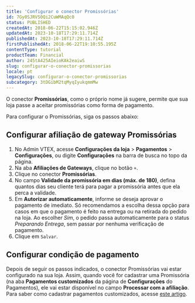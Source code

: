 ```yaml
---
title: 'Configurar o conector Promissórias'
id: 7Gy0SJRVS0Qi2CuWMAqQc0
status: PUBLISHED
createdAt: 2018-06-22T15:15:02.946Z
updatedAt: 2023-10-18T17:29:11.714Z
publishedAt: 2023-10-18T17:29:11.714Z
firstPublishedAt: 2018-06-22T19:10:55.195Z
contentType: tutorial
productTeam: Financial
author: 245tA425AIeioKAk2eaiwS
slug: configurar-o-conector-promissorias
locale: pt
legacySlug: configurar-o-conector-promissorias
subcategory: 3tDGibM2tqMyqIyukqmmMw
---
```


O conector __Promissórias__, como o próprio nome já sugere, permite que sua loja passe a aceitar promissórias como forma de pagamento.

Para configurar o Promissórias, siga os passos abaixo:

## Configurar afiliação de gateway Promissórias
1. No Admin VTEX, acesse **Configurações da loja** > **Pagamentos** > **Configurações**, ou digite **Configurações** na barra de busca no topo da página.
2. Na aba __Afiliações de Gateways__, clique no botão `+`.
3. Clique no conector __Promissórias__.
4. No campo __Validade da promissória em dias (máx. de 180)__, defina quantos dias seu cliente terá para pagar a promissória antes que ela perca a validade.
5. Em __Autorizar automaticamente__, informe se deseja aprovar o pagamento de imediato. Só recomendamos a escolha dessa opção para casos em que o pagamento é feito na entrega ou na retirada do pedido na loja. Ao escolher _Sim_, o pedido passa automaticamente para o status _Preparando Entrega_, sem passar por nenhuma verificação de pagamento.
6. Clique em `Salvar`.

## Configurar condição de pagamento
Depois de seguir os passos indicados, o conector Promissórias vai estar configurado na sua loja. Assim, quando você for cadastrar uma Promissória (na aba __Pagamentos customizados__ da página de __Configurações__ do Pagamentos), ele vai estar disponível no campo __Processar com a afiliação__. Para saber como cadastrar pagamentos customizados, acesse [este artigo](/pt/tutorial/como-configurar-pagamento-customizado).
